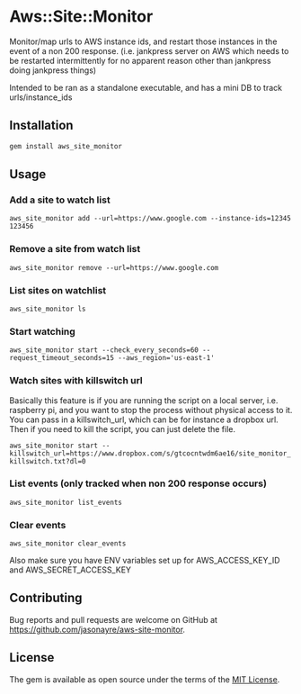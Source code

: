 # Aws::Site::Monitor

Monitor/map urls to AWS instance ids, and restart those instances in the event of a non 200 response.
(i.e. jankpress server on AWS which needs to be restarted intermittently for no apparent reason other than jankpress doing jankpress things)

Intended to be ran as a standalone executable, and has a mini DB to track urls/instance_ids

## Installation

``` ruby
gem install aws_site_monitor
```

## Usage

### Add a site to watch list
`aws_site_monitor add --url=https://www.google.com --instance-ids=12345 123456`

### Remove a site from watch list
`aws_site_monitor remove --url=https://www.google.com`

### List sites on watchlist
`aws_site_monitor ls`

### Start watching
`aws_site_monitor start --check_every_seconds=60 --request_timeout_seconds=15 --aws_region='us-east-1'`

### Watch sites with killswitch url
Basically this feature is if you are running the script on a local server, i.e. raspberry pi,
and you want to stop the process without physical access to it. You can pass in a killswitch_url,
which can be for instance a dropbox url. Then if you need to kill the script,
you can just delete the file.

`aws_site_monitor start --killswitch_url=https://www.dropbox.com/s/gtcocntwdm6ae16/site_monitor_killswitch.txt?dl=0`

### List events (only tracked when non 200 response occurs)
`aws_site_monitor list_events`

### Clear events
`aws_site_monitor clear_events`


Also make sure you have ENV variables set up for AWS_ACCESS_KEY_ID and AWS_SECRET_ACCESS_KEY

## Contributing
Bug reports and pull requests are welcome on GitHub at https://github.com/jasonayre/aws-site-monitor.

## License

The gem is available as open source under the terms of the [MIT License](https://opensource.org/licenses/MIT).
